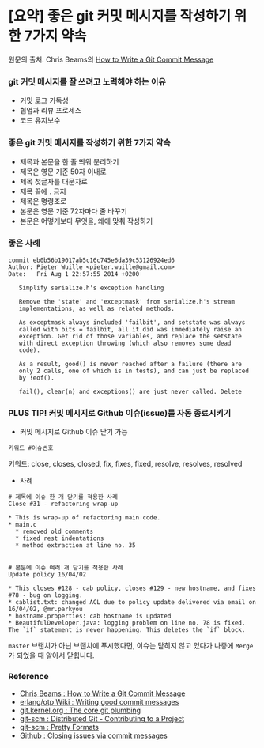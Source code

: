# \[요약\] 좋은 git 커밋 메시지를 작성하기 위한 7가지 약속

원문의 출처: Chris Beams의 [How to Write a Git Commit Message](https://chris.beams.io/posts/git-commit/)

### git 커밋 메시지를 잘 쓰려고 노력해야 하는 이유

* 커밋 로그 가독성
* 협업과 리뷰 프로세스
* 코드 유지보수

### 좋은 git 커밋 메시지를 작성하기 위한 7가지 약속

* 제목과 본문을 한 줄 띄워 분리하기
* 제목은 영문 기준 50자 이내로
* 제목 첫글자를 대문자로
* 제목 끝에 . 금지
* 제목은 명령조로
* 본문은 영문 기준 72자마다 줄 바꾸기
* 본문은 어떻게보다 무엇을, 왜에 맞춰 작성하기

### 좋은 사례

```text
commit eb0b56b19017ab5c16c745e6da39c53126924ed6
Author: Pieter Wuille <pieter.wuille@gmail.com>
Date:   Fri Aug 1 22:57:55 2014 +0200

   Simplify serialize.h's exception handling

   Remove the 'state' and 'exceptmask' from serialize.h's stream
   implementations, as well as related methods.

   As exceptmask always included 'failbit', and setstate was always
   called with bits = failbit, all it did was immediately raise an
   exception. Get rid of those variables, and replace the setstate
   with direct exception throwing (which also removes some dead
   code).

   As a result, good() is never reached after a failure (there are
   only 2 calls, one of which is in tests), and can just be replaced
   by !eof().

   fail(), clear(n) and exceptions() are just never called. Delete

```

### PLUS TIP! 커밋 메시지로 Github 이슈\(issue\)를 자동 종료시키기

* 커밋 메시지로 Github 이슈 닫기 가능

```text
키워드 #이슈번호
```

키워드: close, closes, closed, fix, fixes, fixed, resolve, resolves, resolved

* 사례

```text
# 제목에 이슈 한 개 닫기를 적용한 사례
Close #31 - refactoring wrap-up

* This is wrap-up of refactoring main code.
* main.c
  * removed old comments
  * fixed rest indentations
  * method extraction at line no. 35


# 본문에 이슈 여러 개 닫기를 적용한 사례
Update policy 16/04/02

* This closes #128 - cab policy, closes #129 - new hostname, and fixes #78 - bug on logging.
* cablist.txt: changed ACL due to policy update delivered via email on 16/04/02, @mr.parkyou
* hostname.properties: cab hostname is updated
* BeautifulDeveloper.java: logging problem on line no. 78 is fixed. The `if` statement is never happening. This deletes the `if` block.
```

`master` 브랜치가 아닌 브랜치에 푸시했다면, 이슈는 닫히지 않고 있다가 나중에 `Merge`가 되었을 때 알아서 닫힙니다.

### Reference

* [Chris Beams : How to Write a Git Commit Message](https://chris.beams.io/posts/git-commit/)
* [erlang/otp Wiki : Writing good commit messages](https://github.com/erlang/otp/wiki/Writing-good-commit-messages)
* [git.kernel.org : The core git plumbing](https://git.kernel.org/cgit/git/git.git/tree/Documentation/SubmittingPatches)
* [git-scm : Distributed Git - Contributing to a Project](https://git-scm.com/book/ch5-2.html)
* [git-scm : Pretty Formats](https://git-scm.com/docs/pretty-formats)
* [Github : Closing issues via commit messages](https://help.github.com/articles/closing-issues-via-commit-messages/)

